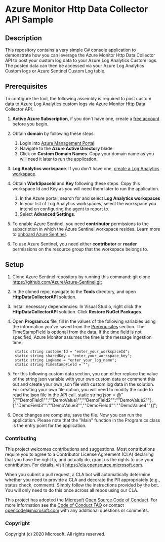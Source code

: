 # Azure Monitor Http Data Collector API Sample

## Description
This repository contains a very simple C# console application to demonstrate how you can leverage the Azure Monitor Http Data Collector API to post your custom log data to your Azure Log Analytics Custom logs. The posted data can then be accessed via your Azure Log Analytics Custom logs or Azure Sentinel Custom Log table.


## Prerequisites
To configure the tool, the following assembly is required to post custom data to Azure Log Analytics custom logs via Azure Monitor Http Data Collector API.

1. **Active Azure Subscription**, if you don't have one, create a [free account](https://azure.microsoft.com/free/?WT.mc_id=A261C142F) before you begin.

2. Obtain **domain** by following these steps:
    1. Login into [Azure Management Portal](https://portal.azure.com)
    1. Navigate to the **Azure Active Directory** blade
    1. Click on **Custom Domain Names**. Copy your domain name as you will need it later to run the application.

3. **Log Analytics workspace**. If you don't have one, [create a Log Analytics workspace](https://docs.microsoft.com/azure/azure-monitor/learn/quick-create-workspace).

4. Obtain **WorkSpaceId** and **Key** following these steps. Copy this workspace Id and Key as you will need them later to run the application.
   1. In the Azure portal, search for and select **Log Analytics workspaces**
   1. In your list of Log Analytics workspaces, select the workspace you intend on configuring the agent to report to.
   1. Select **Advanced Settings**.

5. To enable Azure Sentinel, you need **contributor** permissions to the subscription in which the Azure Sentinel workspace resides. Learn more to [onboard Azure Sentinel](https://docs.microsoft.com/azure/sentinel/quickstart-onboard#enable-azure-sentinel-).

6. To use Azure Sentinel, you need either **contributor** or **reader** permissions on the resource group that the workspace belongs to.

## Setup
1) Clone Azure Sentinel repository by running this command: git clone https://github.com/Azure/Azure-Sentinel.git
2) In the cloned repo, navigate to the **Tools** directory, and open **HttpDataCollectorAPI** solution.
3) Install necessary dependencies: In Visual Studio, right click the **HttpDataCollectorAPI** solution.
Click **Restore NuGet Packages**.
4) Open **Program.cs** file, fill in the values of the following variables using the information you've saved from the [Prerequisites](#Prerequisites) section.
The TimeStampField is optional from the data. If the time field is not specified, Azure Monitor assumes the time is the message ingestion time.

		static string customerId = "enter_your_workspaceId";
		static string sharedKey = "enter_your_workspace_key";
		static string LogName = "enter_your_log_name";
		static string TimeStampField = "";

5) For this following custom data section, you can either replace the value of the string json variable with your own custom data or comment this out and create your own json file with custom log data in the solution. For creating your own file option, you will need to modify the code to read the json file in the API call.
		static string json = @"[{""DemoField1"":""DemoValue1"",""DemoField2"":""DemoValue2""},{""DemoField3"":""DemoValue3"",""DemoField4"":""DemoValue4""}]"; 
6) Once changes are complete, save the file.
Now you can run the application. Please note that the "Main" function in the Program.cs class is the entry point for the application.

### Contributing

This project welcomes contributions and suggestions.  Most contributions require you to agree to a
Contributor License Agreement (CLA) declaring that you have the right to, and actually do, grant us
the rights to use your contribution. For details, visit https://cla.opensource.microsoft.com.

When you submit a pull request, a CLA bot will automatically determine whether you need to provide
a CLA and decorate the PR appropriately (e.g., status check, comment). Simply follow the instructions
provided by the bot. You will only need to do this once across all repos using our CLA.

This project has adopted the [Microsoft Open Source Code of Conduct](https://opensource.microsoft.com/codeofconduct/).
For more information see the [Code of Conduct FAQ](https://opensource.microsoft.com/codeofconduct/faq/) or
contact [opencode@microsoft.com](mailto:opencode@microsoft.com) with any additional questions or comments.

### Copyright
Copyright (c) 2020 Microsoft. All rights reserved.
